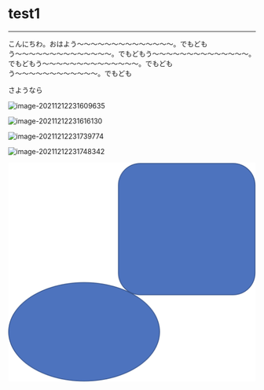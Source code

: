 # test1

---

こんにちわ。おはよう〜〜〜〜〜〜〜〜〜〜〜〜〜〜。でもどもう〜〜〜〜〜〜〜〜〜〜〜〜〜〜。でもどもう〜〜〜〜〜〜〜〜〜〜〜〜〜〜。でもどもう〜〜〜〜〜〜〜〜〜〜〜〜〜〜。でもどもう〜〜〜〜〜〜〜〜〜〜〜〜。でもども

さようなら

![image-20211212231609635](/Users/k_ashigaki/boostnote_test2/image-20211212231609635.png)

![image-20211212231616130](/Users/k_ashigaki/boostnote_test2/image-20211212231616130.png)



![image-20211212231739774](/Users/k_ashigaki/boostnote_test2/README.assets/image-20211212231739774.png)

![image-20211212231748342](/Users/k_ashigaki/boostnote_test2/README.assets/image-20211212231748342.png)

![image-20211212231910578](image-20211212231910578.png)





